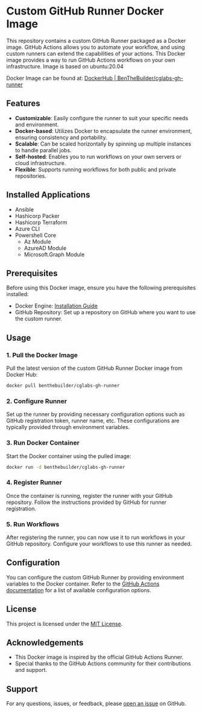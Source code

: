 # Custom GitHub Runner Docker Image

This repository contains a custom GitHub Runner packaged as a Docker image. GitHub Actions allows you to automate your workflow, and using custom runners can extend the capabilities of your actions. This Docker image provides a way to run GitHub Actions workflows on your own infrastructure. Image is based on ubuntu:20.04

Docker Image can be found at: [DockerHub | BenTheBuilder/cglabs-gh-runner](https://hub.docker.com/r/benthebuilder/cglabs-gh-runner)

## Features

- **Customizable**: Easily configure the runner to suit your specific needs and environment.
- **Docker-based**: Utilizes Docker to encapsulate the runner environment, ensuring consistency and portability.
- **Scalable**: Can be scaled horizontally by spinning up multiple instances to handle parallel jobs.
- **Self-hosted**: Enables you to run workflows on your own servers or cloud infrastructure.
- **Flexible**: Supports running workflows for both public and private repositories.

## Installed Applications

- Ansible
- Hashicorp Packer
- Hashicorp Terraform
- Azure CLI
- Powershell Core
   - Az Module
   - AzureAD Module
   - Microsoft.Graph Module


## Prerequisites

Before using this Docker image, ensure you have the following prerequisites installed:

- Docker Engine: [Installation Guide](https://docs.docker.com/get-docker/)
- GitHub Repository: Set up a repository on GitHub where you want to use the custom runner.

## Usage

### 1. Pull the Docker Image

Pull the latest version of the custom GitHub Runner Docker image from Docker Hub:

```bash
docker pull benthebuilder/cglabs-gh-runner
```

### 2. Configure Runner

Set up the runner by providing necessary configuration options such as GitHub registration token, runner name, etc. These configurations are typically provided through environment variables.

### 3. Run Docker Container

Start the Docker container using the pulled image:

```bash
docker run -d benthebuilder/cglabs-gh-runner
```

### 4. Register Runner

Once the container is running, register the runner with your GitHub repository. Follow the instructions provided by GitHub for runner registration.

### 5. Run Workflows

After registering the runner, you can now use it to run workflows in your GitHub repository. Configure your workflows to use this runner as needed.

## Configuration

You can configure the custom GitHub Runner by providing environment variables to the Docker container. Refer to the [GitHub Actions documentation](https://docs.github.com/en/actions/hosting-your-own-runners/about-self-hosted-runners#self-hosted-runner-groups) for a list of available configuration options.

## License

This project is licensed under the [MIT License](LICENSE).

## Acknowledgements

- This Docker image is inspired by the official GitHub Actions Runner.
- Special thanks to the GitHub Actions community for their contributions and support.

## Support

For any questions, issues, or feedback, please [open an issue](https://github.com/BenTheCloudGuy/cglabs-gh-runner/issues/new) on GitHub.
